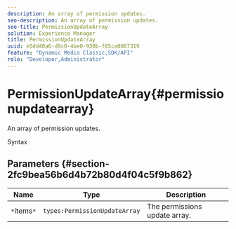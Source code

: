 ```yaml
---
description: An array of permission updates.
seo-description: An array of permission updates.
seo-title: PermissionUpdateArray
solution: Experience Manager
title: PermissionUpdateArray
uuid: e5dd40a6-d9c0-4be0-930b-f85ca0067319
feature: "Dynamic Media Classic,SDK/API"
role: "Developer,Administrator"
---
```


# PermissionUpdateArray{#permissionupdatearray}

An array of permission updates.

 Syntax 

## Parameters {#section-2fc9bea56b6d4b72b80d4f04c5f9b862}

|  Name  | Type  | Description  |
|---|---|---|
|  `*`items`*`  | `types:PermissionUpdateArray`  | The permissions update array.  |

